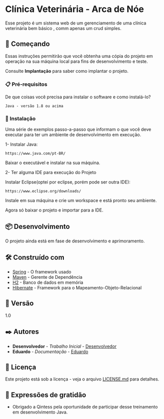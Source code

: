 # Clínica Veterinária - Arca de Nóe

Esse projeto é um sistema web de um gerenciamento de uma clínica veterinária bem básico , comm apenas um crud simples.

## 🚀 Começando

Essas instruções permitirão que você obtenha uma cópia do projeto em operação na sua máquina local para fins de desenvolvimento e teste.

Consulte **Implantação** para saber como implantar o projeto.

### 📋 Pré-requisitos

De que coisas você precisa para instalar o software e como instalá-lo?

```
Java - versão 1.8 ou acima
```

### 🔧 Instalação

Uma série de exemplos passo-a-passo que informam o que você deve executar para ter um ambiente de desenvolvimento em execução.

1- Instalar Java:

```
https://www.java.com/pt-BR/
```

  Baixar o executável e instalar na sua máquina. 

2- Ter alguma IDE para execução do Projeto

  Instalar Eclipse(optei por eclipse, porém pode ser outra IDE):

```
https://www.eclipse.org/downloads/
```
  Instale em sua máquina e crie um workspace e está pronto seu ambiente.

  Agora só baixar o projeto e importar para a IDE.

## 📦 Desenvolvimento

O projeto ainda está em fase de desenvolvimento e aprimoramento.

## 🛠️ Construído com

* [Spring](https://spring.io/) - O framework usado
* [Maven](https://maven.apache.org/) - Gerente de Dependência
* [H2](https://www.h2database.com/html/main.html) - Banco de dados em memória
* [Hibernate](https://www.h2database.com/html/main.html) - Framework para o Mapeamento-Objeto-Relacional


## 📌 Versão

1.0

## ✒️ Autores

* **Desenvolvedor** - *Trabalho Inicial* - [Desenvolvedor](https://github.com/eduardo-carvalho-estudante)
* **Eduardo** - *Documentação* - [Eduardo](https://github.com/eduardo-carvalho-estudante)


## 📄 Licença

Este projeto está sob a licença - veja o arquivo [LICENSE.md](https://github.com/usuario/projeto/licenca) para detalhes.

## 🎁 Expressões de gratidão

* Obrigado a Qintess pela oportunidade de participar desse treinamento em desenvolvimento Java.
